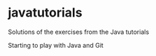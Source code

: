 # javatutorials
Solutions of the exercises from the Java tutorials

Starting to play with Java and Git
